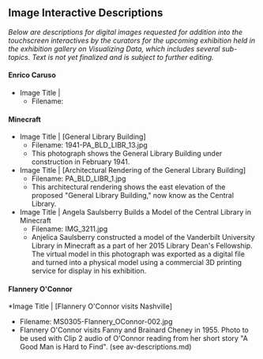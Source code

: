 ## Image Interactive Descriptions

_Below are descriptions for digital images requested for addition into the touchscreen interactives by the curators for the upcoming exhibition held in 
the exhibition gallery on Visualizing Data, which includes several sub-topics. Text is not yet finalized and is subject to further editing._


#### Enrico Caruso
* Image Title | 
  * Filename:
  


#### Minecraft
* Image Title | [General Library Building]
  * Filename: 1941-PA_BLD_LIBR_13.jpg
  * This photograph shows the General Library Building under construction in February 1941.
* Image Title | [Architectural Rendering of the General Library Building]
  * Filename: PA_BLD_LIBR_1.jpg
  * This architectural rendering shows the east elevation of the proposed "General Library Building," now know as the Central Library.
* Image Title | Angela Saulsberry Builds a Model of the Central Library in Minecraft
  * Filename:  IMG_3211.jpg
  * Anjelica Saulsberry constructed a model of the Vanderbilt University Library in Minecraft as a part of her 2015 Library Dean's Fellowship. The virtual model in this photograph was exported as a digital file and turned into a physical model using a commercial 3D printing service for display in his exhibition. 

  
#### Flannery O'Connor 
*Image Title | [Flannery O'Connor visits Nashville]
* Filename: MS0305-Flannery_OConnor-002.jpg
* Flannery O'Connor visits Fanny and Brainard Cheney in 1955. Photo to be used with Clip 2 audio of O'Connor reading from her short story "A Good Man is Hard to Find". (see av-descriptions.md)
